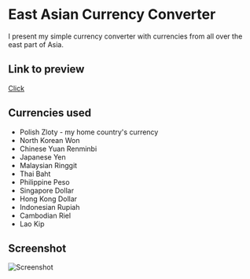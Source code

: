 # East Asian Currency Converter
I present my simple currency converter with currencies from all over the east part of Asia.
## Link to preview
[Click](https://elisasheva.github.io/Currency-Converter/)
## Currencies used
- Polish Zloty - my home country's currency
- North Korean Won
- Chinese Yuan Renminbi
- Japanese Yen
- Malaysian Ringgit
- Thai Baht
- Philippine Peso
- Singapore Dollar
- Hong Kong Dollar
- Indonesian Rupiah
- Cambodian Riel
- Lao Kip

## Screenshot
![Screenshot](https://i.ibb.co/jhR2bdr/currency.jpg)
